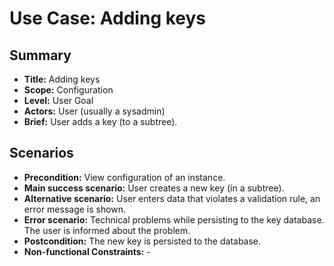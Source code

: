# Use Case: Adding keys

## Summary

- **Title:** Adding keys
- **Scope:** Configuration
- **Level:** User Goal
- **Actors:** User (usually a sysadmin)
- **Brief:** User adds a key (to a subtree).

## Scenarios

- **Precondition:** View configuration of an instance.
- **Main success scenario:** User creates a new key (in a subtree).
- **Alternative scenario:** User enters data that violates a validation rule,
  an error message is shown.
- **Error scenario:** Technical problems while persisting to the key database.
  The user is informed about the problem.
- **Postcondition:** The new key is persisted to the database.
- **Non-functional Constraints:** -
